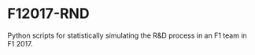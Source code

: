 # F12017-RND
Python scripts for statistically simulating the R&amp;D process in an F1 team in F1 2017.

